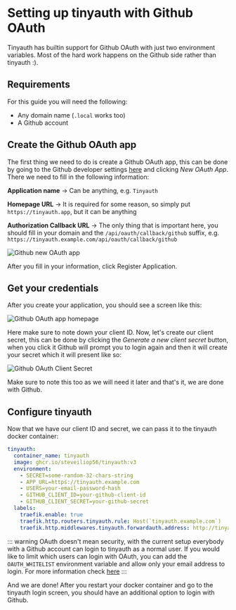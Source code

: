 # Setting up tinyauth with Github OAuth

Tinyauth has builtin support for Github OAuth with just two environment variables. Most of the hard work happens on the Github side rather than tinyauth :).

## Requirements

For this guide you will need the following:

- Any domain name (`.local` works too)
- A Github account

## Create the Github OAuth app

The first thing we need to do is create a Github OAuth app, this can be done by going to the Github developer settings [here](https://github.com/settings/developers) and clicking _New OAuth App_. There we need to fill in the following information:

**Application name** -> Can be anything, e.g. `Tinyauth`

**Homepage URL** -> It is required for some reason, so simply put `https://tinyauth.app`, but it can be anything

**Authorization Callback URL** -> The only thing that is important here, you should fill in your domain and the `/api/oauth/callback/github` suffix, e.g. `https://tinyauth.example.com/api/oauth/callback/github`

![Github new OAuth app](/screenshots/github-new-oauth-app.png)

After you fill in your information, click Register Application.

## Get your credentials

After you create your application, you should see a screen like this:

![Github OAuth app homepage](/screenshots/github-oauth-app-homepage.png)

Here make sure to note down your client ID. Now, let's create our client secret, this can be done by clicking the _Generate a new client secret_ button, when you click it Github will prompt you to login again and then it will create your secret which it will present like so:

![Github OAuth Client Secret](/screenshots/github-oauth-client-secret.png)

Make sure to note this too as we will need it later and that's it, we are done with Github.

## Configure tinyauth

Now that we have our client ID and secret, we can pass it to the tinyauth docker container:

```yaml
tinyauth:
  container_name: tinyauth
  image: ghcr.io/steveiliop56/tinyauth:v3
  environment:
    - SECRET=some-random-32-chars-string
    - APP_URL=https://tinyauth.example.com
    - USERS=your-email-password-hash
    - GITHUB_CLIENT_ID=your-github-client-id
    - GITHUB_CLIENT_SECRET=your-github-secret
  labels:
    traefik.enable: true
    traefik.http.routers.tinyauth.rule: Host(`tinyauth.example.com`)
    traefik.http.middlewares.tinyauth.forwardauth.address: http://tinyauth:3000/api/auth/traefik
```

::: warning
OAuth doesn't mean security, with the current setup everybody with a Github account can login to tinyauth as a normal user. If you would like to limit which users can login with OAuth, you can add the `OAUTH_WHITELIST` environment variable and allow only your email address to login. For more information check [here](../reference/configuration.md)
:::

And we are done! After you restart your docker container and go to the tinyauth login screen, you should have an additional option to login with Github.
